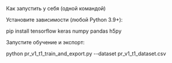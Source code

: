 Как запустить у себя (одной командой)

Установите зависимости (любой Python 3.9+):

pip install tensorflow keras numpy pandas h5py


Запустите обучение и экспорт:

python pr_v1_t1_train_and_export.py --dataset pr_v1_t1_dataset.csv
